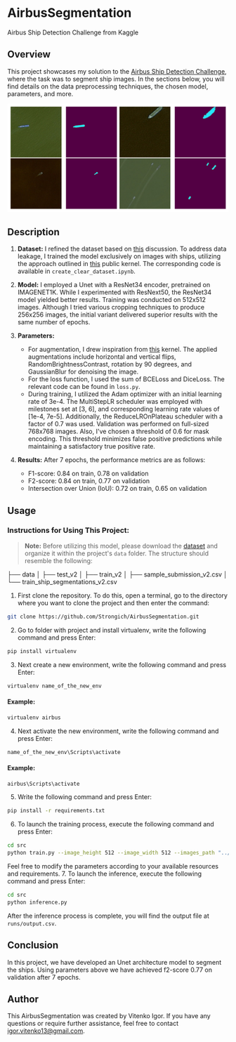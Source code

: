 # AirbusSegmentation

Airbus Ship Detection Challenge from Kaggle

## Overview 

This project showcases my solution to the [Airbus Ship Detection Challenge](https://www.kaggle.com/competitions/airbus-ship-detection), where the task was to segment ship images. In the sections below, you will find details on the data preprocessing techniques, the chosen model, parameters, and more.

![Result](./examples/exmpl.jpg)

## Description

1. **Dataset:** I refined the dataset based on [this](https://www.kaggle.com/competitions/airbus-ship-detection/discussion/71667) discussion. To address data leakage, I trained the model exclusively on images with ships, utilizing the approach outlined in [this](https://www.kaggle.com/code/manuscrits/create-a-validation-dataset-correcting-the-leak/notebook) public kernel. The corresponding code is available in `create_clear_dataset.ipynb`.

2. **Model:** I employed a Unet with a ResNet34 encoder, pretrained on IMAGENET1K. While I experimented with ResNext50, the ResNet34 model yielded better results. Training was conducted on 512x512 images. Although I tried various cropping techniques to produce 256x256 images, the initial variant delivered superior results with the same number of epochs.

3. **Parameters:**
   * For augmentation, I drew inspiration from [this](https://www.kaggle.com/competitions/airbus-ship-detection/discussion/71659) kernel. The applied augmentations include horizontal and vertical flips, RandomBrightnessContrast, rotation by 90 degrees, and GaussianBlur for denoising the image.
    * For the loss function, I used the sum of BCELoss and DiceLoss. The relevant code can be found in `loss.py`.
   * During training, I utilized the Adam optimizer with an initial learning rate of 3e-4. The MultiStepLR scheduler was employed with milestones set at [3, 6], and corresponding learning rate values of [1e-4, 7e-5]. Additionally, the ReduceLROnPlateau scheduler with a factor of 0.7 was used. Validation was performed on full-sized 768x768 images. Also, I've chosen a threshold of 0.6 for mask encoding. This threshold minimizes false positive predictions while maintaining a satisfactory true positive rate.

4. **Results:** After 7 epochs, the performance metrics are as follows:
   * F1-score: 0.84 on train, 0.78 on validation
   * F2-score: 0.84 on train, 0.77 on validation
   * Intersection over Union (IoU): 0.72 on train, 0.65 on validation

## Usage

### **Instructions for Using This Project:**
>**Note:** Before utilizing this model, please download the [dataset](https://www.kaggle.com/c/airbus-ship-detection/data) and organize it within the project's `data` folder. The structure should resemble the following:

├── data
│   ├── test_v2
│   ├── train_v2
│   ├── sample_submission_v2.csv
│   └── train_ship_segmentations_v2.csv

1. First clone the repository. To do this, open a terminal, go to the directory where you want to clone the project and then enter the command:
```bash
git clone https://github.com/Strongich/AirbusSegmentation.git
```
2. Go to folder with project and install virtualenv, write the following command and press Enter:
```bash
pip install virtualenv
```
3. Next create a new environment, write the following command and press Enter:
```bash
virtualenv name_of_the_new_env
```
#### Example:
```bash
virtualenv airbus
```
4. Next activate the new environment, write the following command and press Enter:
```bash
name_of_the_new_env\Scripts\activate
```
#### Example:
```bash
airbus\Scripts\activate
```
5. Write the following command and press Enter:
 ```bash
pip install -r requirements.txt
```
6. To launch the training process, execute the following command and press Enter:
```bash
cd src
python train.py --image_height 512 --image_width 512 --images_path "../data/train_v2" --masks_path "../data_cleared/uniqueAllLabels.csv" --lr 3e-4 --epochs 10 --batch_size_train 16 --batch_size_val 8
```
Feel free to modify the parameters according to your available resources and requirements.
7. To launch the inference, execute the following command and press Enter:
```bash
cd src
python inference.py
```
After the inference process is complete, you will find the output file at `runs/output.csv`.



## Conclusion

In this project, we have developed an Unet architecture model to segment the ships. Using parameters above we have achieved f2-score 0.77 on validation after 7 epochs.

## Author

This AirbusSegmentation was created by Vitenko Igor. If you have any questions or require further assistance, feel free to contact igor.vitenko13@gmail.com.
